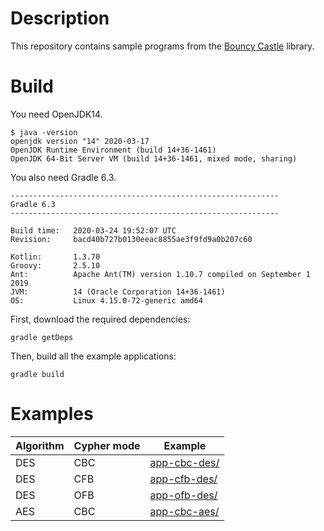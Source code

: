 # Description

This repository contains sample programs from the [Bouncy Castle](https://www.bouncycastle.org) library.

# Build

You need OpenJDK14.

    $ java -version
    openjdk version "14" 2020-03-17
    OpenJDK Runtime Environment (build 14+36-1461)
    OpenJDK 64-Bit Server VM (build 14+36-1461, mixed mode, sharing)
 
You also need Gradle 6.3.

    ------------------------------------------------------------
    Gradle 6.3
    ------------------------------------------------------------
    
    Build time:   2020-03-24 19:52:07 UTC
    Revision:     bacd40b727b0130eeac8855ae3f9fd9a0b207c60
    
    Kotlin:       1.3.70
    Groovy:       2.5.10
    Ant:          Apache Ant(TM) version 1.10.7 compiled on September 1 2019
    JVM:          14 (Oracle Corporation 14+36-1461)
    OS:           Linux 4.15.0-72-generic amd64

First, download the required dependencies:

    gradle getDeps
    
Then, build all the example applications:

    gradle build
    
# Examples

| Algorithm | Cypher mode | Example                                |
|-----------|-------------|----------------------------------------|
| DES       | CBC         | [app-cbc-des/](app-cbc-des/README.md)  |
| DES       | CFB         | [app-cfb-des/](app-cfb-des/README.md)  |
| DES       | OFB         | [app-ofb-des/](app-ofb-des/README.md)  |
| AES       | CBC         | [app-cbc-aes/](app-cbc-aes/README.md)  |
